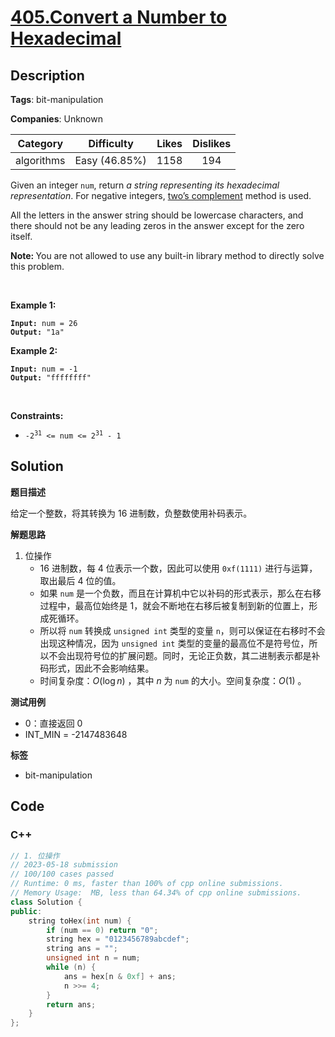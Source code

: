 # [405.Convert a Number to Hexadecimal](https://leetcode.com/problems/convert-a-number-to-hexadecimal/description/)

## Description

**Tags**: bit-manipulation

**Companies**: Unknown

|  Category  |  Difficulty   | Likes | Dislikes |
| :--------: | :-----------: | :---: | :------: |
| algorithms | Easy (46.85%) | 1158  |   194    |

<p>Given an integer <code>num</code>, return <em>a string representing its hexadecimal representation</em>. For negative integers, <a href="https://en.wikipedia.org/wiki/Two%27s_complement" target="_blank">two&rsquo;s complement</a> method is used.</p>
<p>All the letters in the answer string should be lowercase characters, and there should not be any leading zeros in the answer except for the zero itself.</p>
<p><strong>Note:&nbsp;</strong>You are not allowed to use any built-in library method to directly solve this problem.</p>
<p>&nbsp;</p>
<p><strong class="example">Example 1:</strong></p>
<pre><code><strong>Input:</strong> num = 26
<strong>Output:</strong> "1a"</code></pre><p><strong class="example">Example 2:</strong></p>
<pre><code><strong>Input:</strong> num = -1
<strong>Output:</strong> "ffffffff"</code></pre>
<p>&nbsp;</p>
<p><strong>Constraints:</strong></p>
<ul>
  <li><code>-2<sup>31</sup> &lt;= num &lt;= 2<sup>31</sup> - 1</code></li>
</ul>

## Solution

**题目描述**

给定一个整数，将其转换为 16 进制数，负整数使用补码表示。

**解题思路**

1. 位操作
   - 16 进制数，每 4 位表示一个数，因此可以使用 `0xf(1111)` 进行与运算，取出最后 4 位的值。
   - 如果 `num` 是一个负数，而且在计算机中它以补码的形式表示，那么在右移过程中，最高位始终是 1，就会不断地在右移后被复制到新的位置上，形成死循环。
   - 所以将 `num` 转换成 `unsigned int` 类型的变量 `n`，则可以保证在右移时不会出现这种情况，因为 `unsigned int` 类型的变量的最高位不是符号位，所以不会出现符号位的扩展问题。同时，无论正负数，其二进制表示都是补码形式，因此不会影响结果。
   - 时间复杂度：$O(\log n)$ ，其中 $n$ 为 `num` 的大小。空间复杂度：$O(1)$ 。

**测试用例**

- 0：直接返回 0
- INT_MIN = -2147483648

**标签**

- bit-manipulation

<!-- code start -->
## Code

### C++

```cpp
// 1. 位操作
// 2023-05-18 submission
// 100/100 cases passed
// Runtime: 0 ms, faster than 100% of cpp online submissions.
// Memory Usage:  MB, less than 64.34% of cpp online submissions.
class Solution {
public:
    string toHex(int num) {
        if (num == 0) return "0";
        string hex = "0123456789abcdef";
        string ans = "";
        unsigned int n = num;
        while (n) {
            ans = hex[n & 0xf] + ans;
            n >>= 4;
        }
        return ans;
    }
};
```

<!-- code end -->
